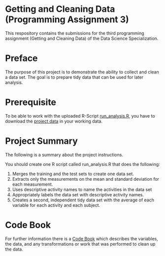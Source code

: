 # Getting and Cleaning Data (Programming Assignment 3)
This respository contains the submissions for the third programming assignment (Getting and Cleaning Data) of the Data Science Specialization.

# Preface
The purpose of this project is to demonstrate the ability to collect and clean a data set. The goal is to prepare tidy data that can be used for later analysis.

# Prerequisite
To be able to work with the uploaded R-Script [run_analysis.R](https://github.com/BarisKal/ProgrammingAssignment3/blob/master/run_analysis.R), you have to download the [project data](https://d396qusza40orc.cloudfront.net/getdata%2Fprojectfiles%2FUCI%20HAR%20Dataset.zip) in your working data.

# Project Summary
The following is a summary about the project instructions.

You should create one R script called run_analysis.R that does the following:
1. Merges the training and the test sets to create one data set.
2. Extracts only the measurements on the mean and standard deviation for each measurement.
3. Uses descriptive activity names to name the activities in the data set
4. Appropriately labels the data set with descriptive activity names.
5. Creates a second, independent tidy data set with the average of each variable for each activity and each subject.

# Code Book
For further information there is a [Code Book](https://github.com/BarisKal/ProgrammingAssignment3/blob/master/CodeBook.md) which describes the variables, the data, and any transformations or work that was performed to clean up the data.
